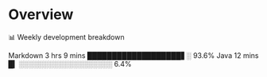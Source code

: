# Overview

📊 Weekly development breakdown

Markdown    3 hrs 9 mins   ███████████████████▋░  93.6%
Java        12 mins        █▎░░░░░░░░░░░░░░░░░░░   6.4%
